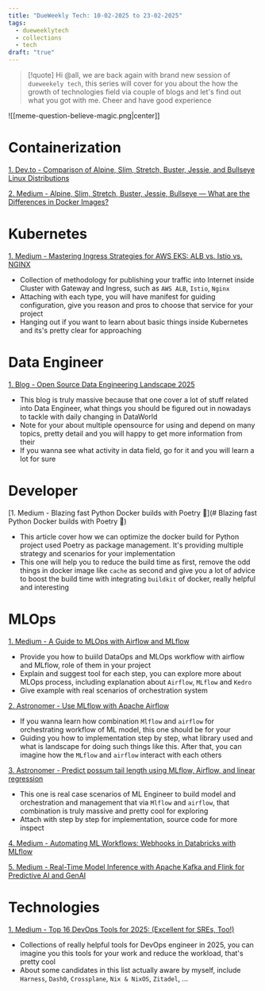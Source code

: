 ```yaml
---
title: "DueWeekly Tech: 10-02-2025 to 23-02-2025"
tags:
  - dueweeklytech
  - collections
  - tech
draft: "true"
---
```


>[!quote]
>Hi @all, we are back again with brand new session of `dueweekely tech`, this series will cover for you about the how the growth of technologies field via couple of blogs and let's find out what you got with me. Cheer and have good experience


![[meme-question-believe-magic.png|center]]

# Containerization

[1. Dev.to - Comparison of Alpine, Slim, Stretch, Buster, Jessie, and Bullseye Linux Distributions](https://dev.to/falselight/comparison-of-alpine-slim-stretch-buster-jessie-and-bullseye-linux-distributions-1329)


[2. Medium - Alpine, Slim, Stretch, Buster, Jessie, Bullseye — What are the Differences in Docker Images?](https://medium.com/swlh/alpine-slim-stretch-buster-jessie-bullseye-bookworm-what-are-the-differences-in-docker-62171ed4531d)


# Kubernetes

[1. Medium - Mastering Ingress Strategies for AWS EKS: ALB vs. Istio vs. NGINX](https://ramchandra-vadranam.medium.com/mastering-ingress-strategies-for-aws-eks-alb-vs-istio-vs-nginx-34a7bd4ce152)

- Collection of methodology for publishing your traffic into Internet inside Cluster with Gateway and Ingress, such as `AWS ALB`, `Istio`, `Nginx`
- Attaching with each type, you will have manifest for guiding configuration, give you reason and pros to choose that service for your project
- Hanging out if you want to learn about basic things inside Kubernetes and its's pretty clear for approaching

# Data Engineer

[1. Blog - Open Source Data Engineering Landscape 2025](https://www.pracdata.io/p/open-source-data-engineering-landscape-2025)

- This blog is truly massive because that one cover a lot of stuff related into Data Engineer, what things you should be figured out in nowadays to tackle with daily changing in DataWorld
- Note for your about multiple opensource for using and depend on many topics, pretty detail and you will happy to get more information from their
- If you wanna see what activity in data field, go for it and you will learn a lot for sure

# Developer

[1. Medium - Blazing fast Python Docker builds with Poetry 🏃](# Blazing fast Python Docker builds with Poetry 🏃)

- This article cover how we can optimize the docker build for Python project used Poetry as package management. It's providing multiple strategy and scenarios for your implementation
- This one will help you to reduce the build time as first, remove the odd things in docker image like `cache` as second and give you a lot of advice to boost the build time with integrating `buildkit` of docker, really helpful and interesting
# MLOps

[1. Medium - A Guide to MLOps with Airflow and MLflow](https://medium.com/thefork/a-guide-to-mlops-with-airflow-and-mlflow-e19a82901f88)

- Provide you how to buiild DataOps and MLOps workflow with airflow and MLflow, role of them in your project
- Explain and suggest tool for each step, you can explore more about MLOps process, including explanation about `Airflow`, `MLflow` and `Kedro`
- Give example with real scenarios of orchestration system

[2. Astronomer - Use MLflow with Apache Airflow](https://www.astronomer.io/docs/learn/airflow-mlflow/)

- If you wanna learn how combination `Mlflow` and `airflow` for orchestrating workflow of ML model, this one should be for your
- Guiding you how to implementation step by step, what library used and what is landscape for doing such things like this. After that, you can imagine how the `MLflow` and `airflow` interact with each others

[3. Astronomer - Predict possum tail length using MLflow, Airflow, and linear regression](https://www.astronomer.io/docs/learn/use-case-airflow-mlflow/)

- This one is real case scenarios of ML Engineer to build model and orchestration and management that via `Mlflow` and `airflow`, that combination is truly massive and pretty cool for exploring
- Attach with step by step for implementation, source code for more inspect

[4. Medium - Automating ML Workflows: Webhooks in Databricks with MLflow](https://awadrahman.medium.com/automating-ml-workflows-webhooks-in-databricks-with-mlflow-e0f9df849221)

[5. Medium - Real-Time Model Inference with Apache Kafka and Flink for Predictive AI and GenAI](https://kai-waehner.medium.com/real-time-model-inference-with-apache-kafka-and-flink-for-predictive-ai-and-genai-bf9459f66c13)

# Technologies

[1. Medium - Top 16 DevOps Tools for 2025: (Excellent for SREs, Too!)](https://medium.com/statuspal/top-16-devops-tools-for-2025-excellent-for-sres-too-c05cce8d648e)

- Collections of really helpful tools for DevOps engineer in 2025, you can imagine you this tools for your work and reduce the workload, that's pretty cool
- About some candidates in this list actually aware by myself, include `Harness`, `Dash0`, `Crossplane`, `Nix & NixOS`, `Zitadel`, ...